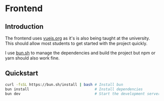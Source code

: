 # Frontend

## Introduction

The frontend uses [vuejs.org](https://vuejs.org/) as it's is also being taught at the university.
This should allow most students to get started with the project quickly.

I use [bun.sh](https://bun.sh/) to manage the dependencies and build the project but npm or yarn
should also work fine.

## Quickstart

```bash
curl -fsSL https://bun.sh/install | bash # Install bun
bun install                              # Install dependencies
bun dev                                  # Start the development server
```
